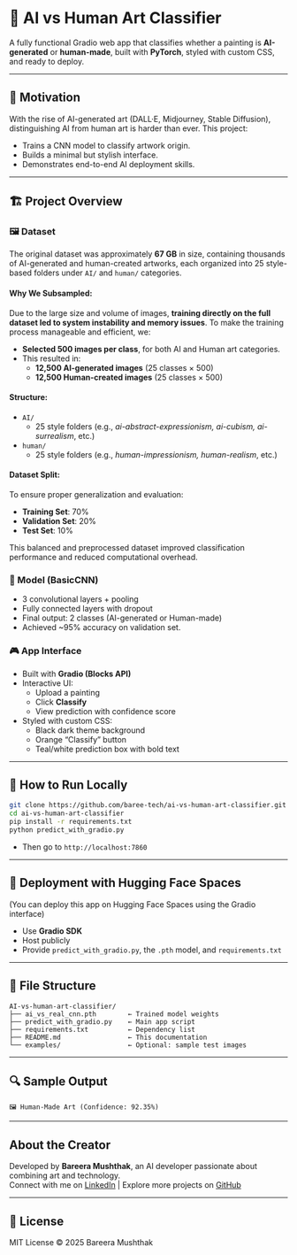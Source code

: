 # 🎨 AI vs Human Art Classifier

A fully functional Gradio web app that classifies whether a painting is **AI-generated** or **human-made**, built with **PyTorch**, styled with custom CSS, and ready to deploy.

---

## 🧠 Motivation

With the rise of AI-generated art (DALL·E, Midjourney, Stable Diffusion), distinguishing AI from human art is harder than ever. This project:
- Trains a CNN model to classify artwork origin.
- Builds a minimal but stylish interface.
- Demonstrates end-to-end AI deployment skills.

---

## 🏗️ Project Overview


### 🖼️ Dataset

The original dataset was approximately **67 GB** in size, containing thousands of AI-generated and human-created artworks, each organized into 25 style-based folders under `AI/` and `human/` categories.

#### Why We Subsampled:

Due to the large size and volume of images, **training directly on the full dataset led to system instability and memory issues**. To make the training process manageable and efficient, we:

- **Selected 500 images per class**, for both AI and Human art categories.
- This resulted in:
  - **12,500 AI-generated images** (25 classes × 500)
  - **12,500 Human-created images** (25 classes × 500)

#### Structure:

- `AI/`
  - 25 style folders (e.g., *ai-abstract-expressionism, ai-cubism, ai-surrealism*, etc.)
- `human/`
  - 25 style folders (e.g., *human-impressionism, human-realism*, etc.)

#### Dataset Split:

To ensure proper generalization and evaluation:
- **Training Set**: 70%
- **Validation Set**: 20%
- **Test Set**: 10%

This balanced and preprocessed dataset improved classification performance and reduced computational overhead.


### 🧠 Model (BasicCNN)
- 3 convolutional layers + pooling
- Fully connected layers with dropout
- Final output: 2 classes (AI-generated or Human-made)
- Achieved ~95% accuracy on validation set.

### 🎮 App Interface
- Built with **Gradio (Blocks API)**
- Interactive UI:
  - Upload a painting
  - Click **Classify**
  - View prediction with confidence score
- Styled with custom CSS:
  - Black dark theme background
  - Orange “Classify” button
  - Teal/white prediction box with bold text

---

## 🔧 How to Run Locally

```bash
git clone https://github.com/baree-tech/ai-vs-human-art-classifier.git
cd ai-vs-human-art-classifier
pip install -r requirements.txt
python predict_with_gradio.py
```
- Then go to `http://localhost:7860`

---

## 🚀 Deployment with Hugging Face Spaces

(You can deploy this app on Hugging Face Spaces using the Gradio interface)
- Use **Gradio SDK**
- Host publicly
- Provide `predict_with_gradio.py`, the `.pth` model, and `requirements.txt`

---

## 🧩 File Structure

```
AI-vs-human-art-classifier/
├── ai_vs_real_cnn.pth        ← Trained model weights
├── predict_with_gradio.py    ← Main app script
├── requirements.txt          ← Dependency list
├── README.md                 ← This documentation
└── examples/                 ← Optional: sample test images
```

---

## 🔍 Sample Output

```
🖼️ Human-Made Art (Confidence: 92.35%)
```

---

## About the Creator

Developed by **Bareera Mushthak**, an AI developer passionate about combining art and technology.  
Connect with me on [LinkedIn](https://www.linkedin.com/in/bareera-mushthak) | Explore more projects on [GitHub](https://github.com/baree-tech)

---

## 📝 License

MIT License © 2025 Bareera Mushthak

